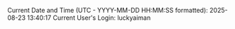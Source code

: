 Current Date and Time (UTC - YYYY-MM-DD HH:MM:SS formatted): 2025-08-23 13:40:17
Current User's Login: luckyaiman
